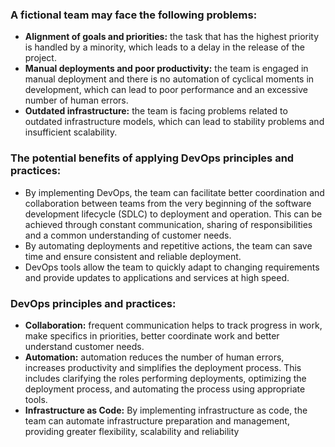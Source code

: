 ### A fictional team may face the following problems:
- **Alignment of goals and priorities:** the task that has the highest priority is handled by a minority, which leads to a delay in the release of the project.
- **Manual deployments and poor productivity:** the team is engaged in manual deployment and there is no automation of cyclical moments in development, which can lead to poor performance and an excessive number of human errors.
- **Outdated infrastructure:** the team is facing problems related to outdated infrastructure models, which can lead to stability problems and insufficient scalability.

### The potential benefits of applying DevOps principles and practices:
- By implementing DevOps, the team can facilitate better coordination and collaboration between teams from the very beginning of the software development lifecycle (SDLC) to deployment and operation. This can be achieved through constant communication, sharing of responsibilities and a common understanding of customer needs.
- By automating deployments and repetitive actions, the team can save time and ensure consistent and reliable deployment.
- DevOps tools allow the team to quickly adapt to changing requirements and provide updates to applications and services at high speed.

### DevOps principles and practices:
- **Collaboration:** frequent communication helps to track progress in work, make specifics in priorities, better coordinate work and better understand customer needs. 
- **Automation:** automation reduces the number of human errors, increases productivity and simplifies the deployment process. This includes clarifying the roles performing deployments, optimizing the deployment process, and automating the process using appropriate tools.
- **Infrastructure as Code:** By implementing infrastructure as code, the team can automate infrastructure preparation and management, providing greater flexibility, scalability and reliability
